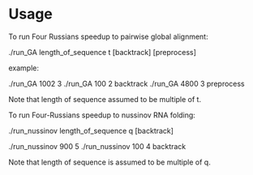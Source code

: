 # Usage

To run Four Russians speedup to pairwise global alignment:

./run_GA length_of_sequence t [backtrack] [preprocess]

example:

./run_GA 1002 3
./run_GA 100 2 backtrack
./run_GA 4800 3 preprocess

Note that length of sequence assumed to be multiple of t.

To run Four-Russians speedup to nussinov RNA folding:

./run_nussinov length_of_sequence q [backtrack]

./run_nussinov 900 5
./run_nussinov 100 4 backtrack

Note that length of sequence is assumed to be multiple of q.
